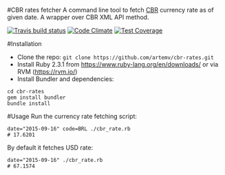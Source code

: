 #CBR rates fetcher
A command line tool to fetch [CBR](http://cbr.ru) currency rate as of given date. A wrapper over CBR XML API method.

[![Travis build status](http://img.shields.io/travis/artemv/cbr-rates.svg?style=flat)](https://travis-ci.org/artemv/cbr-rates)
[![Code Climate](https://codeclimate.com/github/artemv/cbr-rates/badges/gpa.svg)](https://codeclimate.com/github/artemv/cbr-rates)
[![Test Coverage](https://codeclimate.com/github/artemv/cbr-rates/badges/coverage.svg)](https://codeclimate.com/github/artemv/cbr-rates/coverage)

#Installation
* Clone the repo: `git clone https://github.com/artemv/cbr-rates.git`
* Install Ruby 2.3.1 from https://www.ruby-lang.org/en/downloads/ or via RVM (https://rvm.io/)
* Install Bundler and dependencies:
```
cd cbr-rates
gem install bundler
bundle install
```

#Usage
Run the currency rate fetching script:
```
date="2015-09-16" code=BRL ./cbr_rate.rb
# 17.6201
```

By default it fetches USD rate:
```
date="2015-09-16" ./cbr_rate.rb
# 67.1574
```

